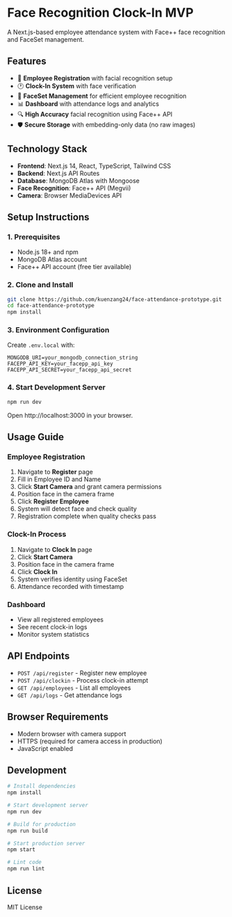 # Face Recognition Clock-In MVP

A Next.js-based employee attendance system with Face++ face recognition and FaceSet management.

## Features

- 👤 **Employee Registration** with facial recognition setup
- 🕐 **Clock-In System** with face verification
- 🎯 **FaceSet Management** for efficient employee recognition
- 📊 **Dashboard** with attendance logs and analytics
- 🔍 **High Accuracy** facial recognition using Face++ API
- 🛡️ **Secure Storage** with embedding-only data (no raw images)

## Technology Stack

- **Frontend**: Next.js 14, React, TypeScript, Tailwind CSS
- **Backend**: Next.js API Routes
- **Database**: MongoDB Atlas with Mongoose
- **Face Recognition**: Face++ API (Megvii)
- **Camera**: Browser MediaDevices API

## Setup Instructions

### 1. Prerequisites

- Node.js 18+ and npm
- MongoDB Atlas account
- Face++ API account (free tier available)

### 2. Clone and Install

```bash
git clone https://github.com/kuenzang24/face-attendance-prototype.git
cd face-attendance-prototype
npm install
```

### 3. Environment Configuration

Create `.env.local` with:

```env
MONGODB_URI=your_mongodb_connection_string
FACEPP_API_KEY=your_facepp_api_key
FACEPP_API_SECRET=your_facepp_api_secret
```

### 4. Start Development Server

```bash
npm run dev
```

Open http://localhost:3000 in your browser.

## Usage Guide

### Employee Registration

1. Navigate to **Register** page
2. Fill in Employee ID and Name
3. Click **Start Camera** and grant camera permissions
4. Position face in the camera frame
5. Click **Register Employee**
6. System will detect face and check quality
7. Registration complete when quality checks pass

### Clock-In Process

1. Navigate to **Clock In** page
2. Click **Start Camera**
3. Position face in the camera frame
4. Click **Clock In**
5. System verifies identity using FaceSet
6. Attendance recorded with timestamp

### Dashboard

- View all registered employees
- See recent clock-in logs
- Monitor system statistics

## API Endpoints

- `POST /api/register` - Register new employee
- `POST /api/clockin` - Process clock-in attempt
- `GET /api/employees` - List all employees
- `GET /api/logs` - Get attendance logs

## Browser Requirements

- Modern browser with camera support
- HTTPS (required for camera access in production)
- JavaScript enabled

## Development

```bash
# Install dependencies
npm install

# Start development server
npm run dev

# Build for production
npm run build

# Start production server
npm start

# Lint code
npm run lint
```

## License

MIT License